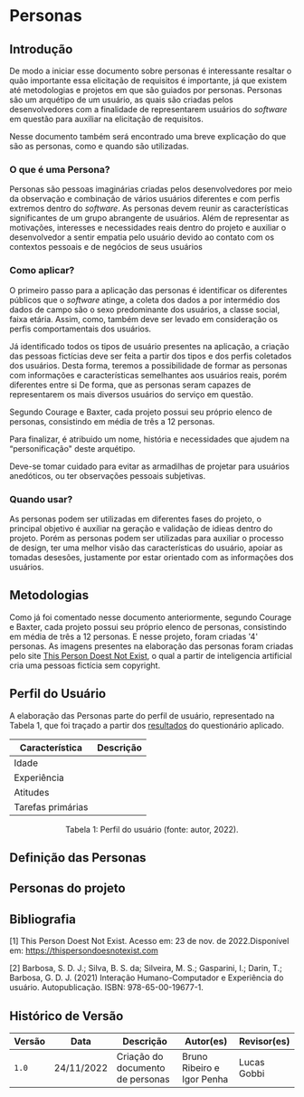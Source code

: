 # Personas

## Introdução

De modo a iniciar esse documento sobre personas é interessante resaltar o quão importante essa elicitação de requisitos é importante, já que existem até metodologias e projetos em que são guiados por personas. Personas são um arquétipo de um usuário, as quais são criadas pelos desenvolvedores com a finalidade de representarem usuários do _software_ em questão para auxiliar na elicitação de requisitos.

Nesse documento também será encontrado uma breve explicação do que são as personas, como e quando são utilizadas.

### O que é uma Persona?

Personas são pessoas imaginárias criadas pelos desenvolvedores por meio da observação e combinação de vários usuários diferentes e com perfis extremos dentro do _software_. As personas devem reunir as características significantes de um grupo abrangente de usuários. Além de representar as motivações, interesses e necessidades reais dentro do projeto e auxiliar o desenvolvedor a sentir empatia pelo usuário devido ao contato com os contextos pessoais e de negócios de seus usuários

### Como aplicar?

O primeiro passo para a aplicação das personas é identificar os diferentes públicos que o _software_ atinge, a coleta dos dados a por intermédio dos dados de campo são o sexo predominante dos usuários, a classe social, faixa etária. Assim, como, também deve ser levado em consideração os perfis comportamentais dos usuários.

Já identificado todos os tipos de usuário presentes na aplicação, a criação das pessoas fictícias deve ser feita a partir dos tipos e dos perfis coletados dos usuários. Desta forma, teremos a possibilidade de formar as personas com informações e características semelhantes aos usuários reais, porém diferentes entre si De forma, que as personas seram capazes de representarem os mais diversos usuários do serviço em questão.

Segundo Courage e Baxter, cada projeto possui seu próprio elenco de personas, consistindo em média de três a 12 personas.

Para finalizar, é atribuido um nome, história e necessidades que ajudem na “personificação" deste arquétipo.

Deve-se tomar cuidado para evitar as armadilhas de projetar para usuários anedóticos, ou ter observações pessoais subjetivas.

### Quando usar?

As personas podem ser utilizadas em diferentes fases do projeto, o principal objetivo é auxiliar na geração e validação de idieas dentro do projeto. Porém as personas podem ser utilizadas para auxiliar o processo de design, ter uma melhor visão das características do usuário, apoiar as tomadas desesões, justamente por estar orientado com as informações dos usuários.


## Metodologias

Como já foi comentado nesse documento anteriormente, segundo Courage e Baxter, cada projeto possui seu próprio elenco de personas, consistindo em média de três a 12 personas. E nesse projeto, foram criadas '4' personas.
As imagens presentes na elaboração das personas foram criadas pelo site [This Person Doest Not Exist](https://thispersondoesnotexist.com), o qual a partir de inteligencia artificial cria uma pessoas fictícia sem copyright.

## Perfil do Usuário

A elaboração das Personas parte do perfil de usuário, representado na Tabela 1, que foi traçado a partir dos [resultados](./perfil_usuario.md) do questionário aplicado.

| Característica    | Descrição                                                                    |
| ----------------- | ---------------------------------------------------------------------------- |
| Idade             |                                                                              |
| Experiência       |                                                                              |
| Atitudes          |                                                                              |
| Tarefas primárias |                                                                              |

<div style="text-align: center">
<p>Tabela 1: Perfil do usuário (fonte: autor, 2022).</p>
</div>

## Definição das Personas


## Personas do projeto

## Bibliografia

[1] This Person Doest Not Exist. Acesso em: 23 de nov. de 2022.Disponível em: <https://thispersondoesnotexist.com> <br>

[2] Barbosa, S. D. J.; Silva, B. S. da; Silveira, M. S.; Gasparini, I.; Darin, T.; Barbosa, G. D. J. (2021) Interação Humano-Computador e Experiência do usuário. Autopublicação. ISBN: 978-65-00-19677-1.

## Histórico de Versão

| Versão | Data       | Descrição                        | Autor(es)                  | Revisor(es) |
| ------ | ---------- | -------------------------------- | -------------------------- | ----------- |
| `1.0`  | 24/11/2022 | Criação do documento de personas | Bruno Ribeiro e Igor Penha | Lucas Gobbi |